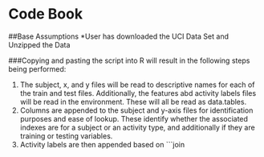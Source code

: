 # Code Book


##Base Assumptions
*User has downloaded the UCI Data Set and Unzipped the Data



###Copying and pasting the script into R will result in the following steps being performed: 

1. The subject, x, and y files will be read to descriptive names for each of the train and test files. Additionally, the features abd activity labels files will be read in the environment. These will all be read as data.tables. 
2.  Columns are appended to the subject and y-axis files for identification purposes and ease of lookup. These identify whether the associated indexes are for a subject or an activity type, and additionally if they are training or testing variables. 
3.  Activity labels are then appended based on ```join
